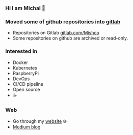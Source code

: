 ### Hi I am Michal 👋

### Moved some of github repositories into [gitlab](https://about.gitlab.com/)

* Repositories on Gitlab [gitlab.com/Mishco](https://gitlab.com/Mishco)
* Some repositories on github are archived or read-only.

### Interested in

* Docker
* Kubernetes
* RaspberryPi 
* DevOps 
* CI/CD pipeline
* Open source 
* ☕ 

### Web

* Go through my [website](https://mishco.gitlab.io/) 🌐
* [Medium blog](https://medium.com/@michal.slovik) 
